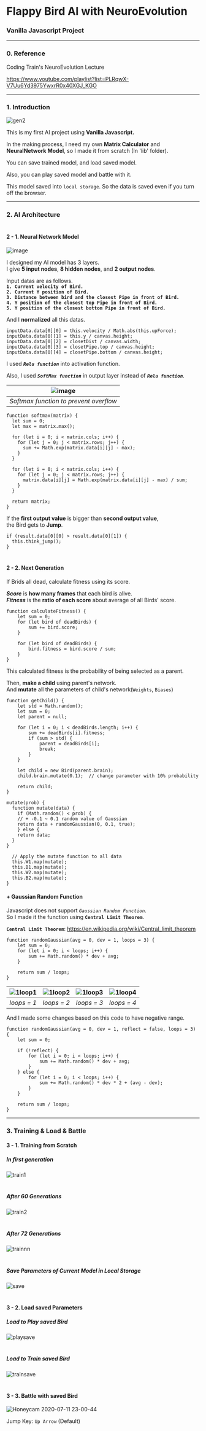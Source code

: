 Flappy Bird AI with NeuroEvolution
================================
### Vanilla Javascript Project
<hr/>

### 0. Reference
Coding Train's NeuroEvolution Lecture

https://www.youtube.com/playlist?list=PLRqwX-V7Uu6Yd3975YwxrR0x40XGJ_KGO
<hr/>

### 1. Introduction
![gen2](https://user-images.githubusercontent.com/67461578/87219150-e5216000-c393-11ea-92f0-04122f8795b2.gif)


This is my first AI project using <b>Vanilla Javascript.</b>

In the making process, I need my own <b>Matrix Calculator</b> and <b>NeuralNetwork Model</b>, so I made it from scratch (In 'lib' folder).

You can save trained model, and load saved model.

Also, you can play saved model and battle with it.

This model saved into `local storage`. So the data is saved even if you turn off the browser.

<hr/>

### 2. AI Architecture
#
#### 2 - 1. Neural Network Model
![image](https://user-images.githubusercontent.com/67461578/87219532-fb7ceb00-c396-11ea-9254-eeeed89a7e59.png)

I designed my AI model has 3 layers.  
I give <b>5 input nodes</b>, <b>8 hidden nodes</b>, and <b>2 output nodes</b>.

Input datas are as follows.  
<b>`1. Current velocity of Bird.`</b>  
<b>`2. Current Y position of Bird.`</b>  
<b>`3. Distance between bird and the closest Pipe in front of Bird.`</b>  
<b>`4. Y position of the closest top Pipe in front of Bird.`</b>  
<b>`5. Y position of the closest bottom Pipe in front of Bird.`</b>

And I <b>normalized</b> all this datas.

```
inputData.data[0][0] = this.velocity / Math.abs(this.upForce);
inputData.data[0][1] = this.y / canvas.height;
inputData.data[0][2] = closetDist / canvas.width;
inputData.data[0][3] = closetPipe.top / canvas.height;
inputData.data[0][4] = closetPipe.bottom / canvas.height;
```

I used <b>*`Relu function`*</b> into activation function.

Also, I used <b>*`SoftMax function`*</b> in output layer instead of <b>*`Relu function`*</b>.

| ![image](https://user-images.githubusercontent.com/67461578/87220108-3b929c80-c39c-11ea-8bfb-e85db3c73707.png) |
| :--: |
| *Softmax function to prevent overflow* |

```
function softmax(matrix) {
  let sum = 0;
  let max = matrix.max();

  for (let i = 0; i < matrix.cols; i++) {
    for (let j = 0; j < matrix.rows; j++) {
      sum += Math.exp(matrix.data[i][j] - max);
    }
  }

  for (let i = 0; i < matrix.cols; i++) {
    for (let j = 0; j < matrix.rows; j++) {
      matrix.data[i][j] = Math.exp(matrix.data[i][j] - max) / sum;
    }
  }

  return matrix;
}
```


If the <b>first output value</b> is bigger than <b>second output value</b>,  
the Bird gets to <b>Jump</b>.  
```
if (result.data[0][0] > result.data[0][1]) {
  this.think_jump();
}
```

#
#### 2 - 2. Next Generation
If Brids all dead, calculate fitness using its score.  

<b>*Score*</b> is <b>how many frames</b> that each bird is alive.  
<b>*Fitness*</b> is the <b>ratio of each score</b> about average of all Birds' score.

```
function calculateFitness() {
    let sum = 0;
    for (let bird of deadBirds) {
        sum += bird.score;
    }

    for (let bird of deadBirds) {
        bird.fitness = bird.score / sum;
    }
}
```

This calculated fitness is the probability of being selected as a parent.

Then, <b>make a child</b> using parent's network.  
And <b>mutate</b> all the parameters of child's network(`Weights`, `Biases`)

```
function getChild() {
    let std = Math.random();
    let sum = 0;
    let parent = null;

    for (let i = 0; i < deadBirds.length; i++) {
        sum += deadBirds[i].fitness;
        if (sum > std) {
            parent = deadBirds[i];
            break;
        }
    }

    let child = new Bird(parent.brain);
    child.brain.mutate(0.1);  // change parameter with 10% probability

    return child;
}
```
```
mutate(prob) {
  function mutate(data) {
    if (Math.random() < prob) {
    // + -0.1 ~ 0.1 random value of Gaussian
    return data + randomGaussian(0, 0.1, true);
    } else {
    return data;
  }
}

  // Apply the mutate function to all data
  this.W1.map(mutate);
  this.B1.map(mutate);
  this.W2.map(mutate);
  this.B2.map(mutate);
}
```

#### + Gaussian Random Function
Javascript does not support *`Gaussian Random Function`*.  
So I made it the function using <b>`Central Limit Theorem`</b>.  

<b>`Central Limit Theorem`</b>: https://en.wikipedia.org/wiki/Central_limit_theorem

```
function randomGaussian(avg = 0, dev = 1, loops = 3) {
    let sum = 0;
    for (let i = 0; i < loops; i++) {
        sum += Math.random() * dev + avg;
    }

    return sum / loops;
}
```

| ![1loop1](https://user-images.githubusercontent.com/67461578/87220978-8c59c380-c3a3-11ea-995e-51e865ea87f2.png) | ![1loop2](https://user-images.githubusercontent.com/67461578/87220988-a5fb0b00-c3a3-11ea-8f46-01079c693283.png) | ![1loop3](https://user-images.githubusercontent.com/67461578/87221002-b3b09080-c3a3-11ea-8683-f9422c51016f.png) | ![1loop4](https://user-images.githubusercontent.com/67461578/87221004-b4492700-c3a3-11ea-9be8-36e0b15c07f8.png) |
| :--: | :--: | :--: | :--: |
| *loops = 1* | *loops = 2* | *loops = 3* | *loops = 4* |

And I made some changes based on this code to have negative range.

```
function randomGaussian(avg = 0, dev = 1, reflect = false, loops = 3) {
    let sum = 0;

    if (!reflect) {
        for (let i = 0; i < loops; i++) {
            sum += Math.random() * dev + avg;
        }
    } else {
        for (let i = 0; i < loops; i++) {
            sum += Math.random() * dev * 2 + (avg - dev);
        }
    }

    return sum / loops;
}
```
<hr/>

### 3. Training & Load & Battle
#### 3 - 1. Training from Scratch
##### In first generation
![train1](https://user-images.githubusercontent.com/67461578/87221564-e8264b80-c3a7-11ea-8fa3-39f083eed179.gif)

#
##### After 60 Generations
![train2](https://user-images.githubusercontent.com/67461578/87221794-c4640500-c3a9-11ea-8310-c9e893548ed6.gif)

#
##### After 72 Generations
![trainnn](https://user-images.githubusercontent.com/67461578/87225488-5e3aaa80-c3c8-11ea-8a72-4e9e6fd1256a.gif)

#
##### Save Parameters of Current Model in Local Storage
![save](https://user-images.githubusercontent.com/67461578/87221894-8b786000-c3aa-11ea-88ce-44c7faf03220.gif)

#
#### 3 - 2. Load saved Parameters
##### Load to Play saved Bird
![playsave](https://user-images.githubusercontent.com/67461578/87225582-2da74080-c3c9-11ea-8a89-f6dedfab8041.gif)

#
##### Load to Train saved Bird
![trainsave](https://user-images.githubusercontent.com/67461578/87225650-a0182080-c3c9-11ea-8952-71f6546269e7.gif)

#
#### 3 - 3. Battle with saved Bird
![Honeycam 2020-07-11 23-00-44](https://user-images.githubusercontent.com/67461578/87225804-74e20100-c3ca-11ea-80bf-1ec24444054e.gif)

Jump Key: `Up Arrow` (Default)
